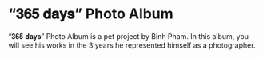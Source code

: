 # “𝟑𝟔𝟓 𝐝𝐚𝐲𝐬” Photo Album

“𝟑𝟔𝟓 𝐝𝐚𝐲𝐬” Photo Album is a pet project by Binh Pham. In this album, you will see his works in the 3 years he represented himself as a photographer.

